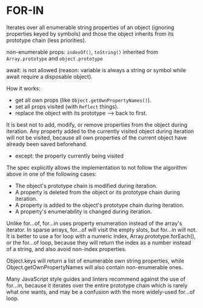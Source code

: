 # FOR-IN

Iterates over all enumerable string properties of an object (ignoring properties keyed by symbols) and those the object inherits from its prototype chain (less priorities).

non-enumerable props: `indexOf()`, `toString()` inherited from `Array.prototype` and `object.prototype`

await: is not allowed (reason: variable is always a string or symbol while await require a disposable object).

How it works:

- get all own props (like `Object.getOwnPropertyNames()`).
- set all props visited (with `Reflect` things).
- replace the object with its prototype --> back to first.

It is best not to add, modify, or remove properties from the object during iteration. Any property added to the currently visited object during iteration will not be visited, because all own properties of the current object have already been saved beforehand.

- except: the property currently being visited

The spec explicitly allows the implementation to not follow the algorithm above in one of the following cases:

- The object's prototype chain is modified during iteration.
- A property is deleted from the object or its prototype chain during iteration.
- A property is added to the object's prototype chain during iteration.
- A property's enumerability is changed during iteration.

Unlike for...of, for...in uses property enumeration instead of the array's iterator. In sparse arrays, for...of will visit the empty slots, but for...in will not. It is better to use a for loop with a numeric index, Array.prototype.forEach(), or the for...of loop, because they will return the index as a number instead of a string, and also avoid non-index properties.

Object.keys will return a list of enumerable own string properties, while Object.getOwnPropertyNames will also contain non-enumerable ones.

Many JavaScript style guides and linters recommend against the use of for...in, because it iterates over the entire prototype chain which is rarely what one wants, and may be a confusion with the more widely-used for...of loop.
